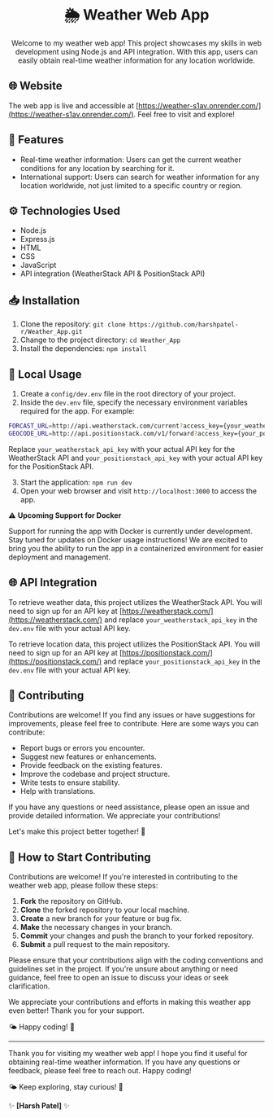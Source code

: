 <div align="center">

# 🌦️ Weather Web App

Welcome to my weather web app! This project showcases my skills in web development using Node.js and API integration. With this app, users can easily obtain real-time weather information for any location worldwide.

</div>

## 🌐 Website

The web app is live and accessible at [https://weather-s1av.onrender.com/](https://weather-s1av.onrender.com/). Feel free to visit and explore!

## 🚀 Features

- Real-time weather information: Users can get the current weather conditions for any location by searching for it.
- International support: Users can search for weather information for any location worldwide, not just limited to a specific country or region.

## ⚙️ Technologies Used

- Node.js
- Express.js
- HTML
- CSS
- JavaScript
- API integration (WeatherStack API & PositionStack API)

## 📥 Installation

1. Clone the repository: `git clone https://github.com/harshpatel-r/Weather_App.git`
2. Change to the project directory: `cd Weather_App`
3. Install the dependencies: `npm install`

## 📝 Local Usage
1. Create a `config/dev.env` file in the root directory of your project.
2. Inside the `dev.env` file, specify the necessary environment variables required for the app. For example:

```bash
FORCAST_URL=http://api.weatherstack.com/current?access_key={your_weatherstack_api_key}&query=
GEOCODE_URL=http://api.positionstack.com/v1/forward?access_key={your_positionstack_api_key}&query=
```
  Replace `your_weatherstack_api_key` with your actual API key for the WeatherStack API and `your_positionstack_api_key` with   your actual API key for the PositionStack API.

3. Start the application: `npm run dev`
4. Open your web browser and visit `http://localhost:3000` to access the app.

⚠️ **Upcoming Support for Docker**

Support for running the app with Docker is currently under development. Stay tuned for updates on Docker usage instructions! We are excited to bring you the ability to run the app in a containerized environment for easier deployment and management.

## 🌐 API Integration

To retrieve weather data, this project utilizes the WeatherStack API. You will need to sign up for an API key at [https://weatherstack.com/](https://weatherstack.com/) and replace `your_weatherstack_api_key` in the `dev.env` file with your actual API key.

To retrieve location data, this project utilizes the PositionStack API. You will need to sign up for an API key at [https://positionstack.com/](https://positionstack.com/) and replace `your_positionstack_api_key` in the `dev.env` file with your actual API key.

## 🤝 Contributing

Contributions are welcome! If you find any issues or have suggestions for improvements, please feel free to contribute. Here are some ways you can contribute:

- Report bugs or errors you encounter.
- Suggest new features or enhancements.
- Provide feedback on the existing features.
- Improve the codebase and project structure.
- Write tests to ensure stability.
- Help with translations.

If you have any questions or need assistance, please open an issue and provide detailed information. We appreciate your contributions!

Let's make this project better together! 🚀

## 🤝 How to Start Contributing

Contributions are welcome! If you're interested in contributing to the weather web app, please follow these steps:

1. **Fork** the repository on GitHub.
2. **Clone** the forked repository to your local machine.
3. **Create** a new branch for your feature or bug fix.
4. **Make** the necessary changes in your branch.
5. **Commit** your changes and push the branch to your forked repository.
6. **Submit** a pull request to the main repository.

Please ensure that your contributions align with the coding conventions and guidelines set in the project. If you're unsure about anything or need guidance, feel free to open an issue to discuss your ideas or seek clarification.

We appreciate your contributions and efforts in making this weather app even better! Thank you for your support.

🌤️ Happy coding! 🌈

---

Thank you for visiting my weather web app! I hope you find it useful for obtaining real-time weather information. If you have any questions or feedback, please feel free to reach out. Happy coding!

🌤️ Keep exploring, stay curious! 🌈

✨ **[Harsh Patel]** ✨
